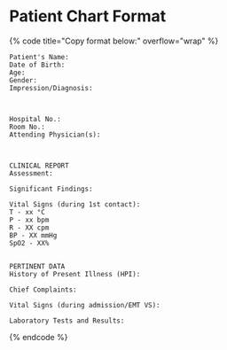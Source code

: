 # Patient Chart Format

{% code title="Copy format below:" overflow="wrap" %}
```
Patient's Name:
Date of Birth:
Age:
Gender:
Impression/Diagnosis:



Hospital No.:
Room No.:
Attending Physician(s):



CLINICAL REPORT
Assessment:

Significant Findings:

Vital Signs (during 1st contact):
T - xx °C
P - xx bpm
R - XX cpm
BP - XX mmHg
SpO2 - XX%


PERTINENT DATA
History of Present Illness (HPI):

Chief Complaints:

Vital Signs (during admission/EMT VS):

Laboratory Tests and Results:
```
{% endcode %}
